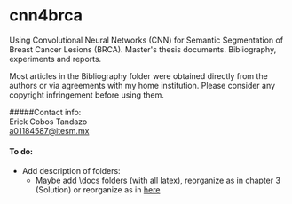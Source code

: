 # cnn4brca
Using Convolutional Neural Networks (CNN) for Semantic Segmentation of Breast Cancer Lesions (BRCA). Master's thesis documents. Bibliography, experiments and reports.

Most articles in the Bibliography folder were obtained directly from the authors or via agreements with my home institution. Please consider any copyright infringement before using them.

#####Contact info:<br>
Erick Cobos Tandazo<br>
a01184587@itesm.mx


#### To do:
* Add description of folders:
	* Maybe add \docs folders (with all latex), reorganize as in chapter 3 (Solution) or reorganize as in [here](http://www.vukovicnikola.info/folder-structure-for-research/)
